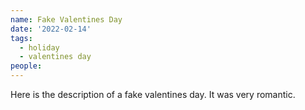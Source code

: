 ```yaml
---
name: Fake Valentines Day
date: '2022-02-14'
tags:
  - holiday
  - valentines day
people:
---
```


Here is the description of a fake valentines day. It was very romantic.
